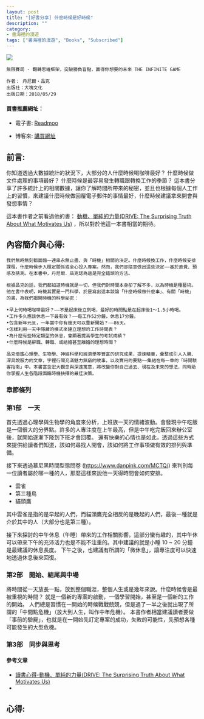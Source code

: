 ```yaml
---
layout: post
title: "[好書分享] 什麼時候是好時候"
description: ""
category: 
- 書海裡的漫遊
tags: ["書海裡的漫遊", "Books", "Subscribed"]
---
```


<div><a href="http://moo.im/a/8klCEY" title="什麼時候是好時候"><img src="https://cdn.readmoo.com/cover/gm/8jicohk_210x315.jpg?v=0"></a></div>


```
無限賽局 - 翻轉思維框架，突破勝負盲點，贏得你想要的未來 THE INFINITE GAME

作者： 丹尼爾・品克  
出版社：大塊文化 
出版日期：2018/05/29 
```

#### 買書推薦網址：

- 電子書: [Readmoo](http://moo.im/a/8klCEY)

- 博客來: [購買網址](https://www.books.com.tw/exep/assp.php/kkdailin/products/0010787846?utm_source=kkdailin&utm_medium=ap-books&utm_content=recommend&utm_campaign=ap-202105)


## 前言:


你知道透過大數據統計的狀況下，大部分的人什麼時候喝咖啡最好？ 什麼時候做文件處理的事項最好？ 什麼時候是最容易發生轉職跟轉換工作的季節？ 這本書分享了許多統計上的相關數據，讓你了解時間所帶來的秘密，並且也根據每個人工作上的習慣，來建議什麼時候做回覆電子郵件的事情最好，什麼時候建議拿來開會與發想事情？

這本書作者之前看過他的書： [動機、單純的力量(DRIVE: The Surprising Truth About What Motivates Us)](http://www.evanlin.com/e8-ae-80-e6-9b-b8-e5-bf-83-e5-be-97-e5-8b-95-e6-a9-9f-e3-80-81-e5-96-ae-e7-b4-94-e7-9a-84-e5-8a-9b-e9-87-8fdrive-the-surprising-truth-about-what-motivates-us/) ，所以對於他這一本書相當的期待。


## 內容簡介與心得:

```
我們無時無刻都面臨一連串永無止盡、與「時機」相關的決定。什麼時候換工作，什麼時候安排課程，什麼時候步入穩定關係或全心投入專案。然而，我們卻隨意做出這些決定——基於直覺、預感及猜測。在本書中，丹尼爾．品克認為這是完全錯誤的方法。

根據品克的話，我們都知道時機就是一切，但我們對時間本身卻了解不多，以為時機是種藝術。他在書中表明，時機其實是一門科學，於是寫出這本談論「什麼時候做什麼事」、有關「時機」的書，為我們揭開時機的科學祕密：

•早上何時喝咖啡最好？——不是起床後立刻喝，最好的時間點是在起床後1～1.5小時喝。
•工作多久應該休息一下最有效？——每工作52分鐘，休息17分鐘。
•包含新年元旦，一年當中你有幾天可以重新開始？——86天。
•怎樣利用一天中隱藏的模式來建立理想的工作時間表？
•為什麼有些特定類型的休息，會顯著提高學生的考試成績？
•什麼時候是辭職、轉職、或結婚甚至離婚的理想時間？

品克借鑑心理學、生物學、神經科學和經濟學等豐富的研究成果，提煉精華，彙整成引人入勝、深具說服力的文章，字裡行間充滿魅力無窮的故事，以及實用的要點——集結在每一章的「時間駭客指南」中。本書富含宏大觀念與深遠寓意，將改變你對自己過去、現在及未來的想法，同時助你掌握人生各階段面臨時機抉擇的最佳決策。
```

### 章節條列

### 第1部　一天

首先透過心理學與生物學的角度來分析，上班族一天的情緒波動。會發現中午吃飯是一個很大的分界點。許多的人專注度在上午最高，但是中午吃完飯回來辦公室後，就開始逐漸下降到下班才會回覆。 還有快樂的心情也是如此，透過這些方式來提供給讀者們知道，該如何尋找人開會，該如何將工作事項做有效的排列與準備。

接下來透過慕尼黑時間型態問卷 (https://www.danpink.com/MCTQ/) 來判別每一位讀者屬於哪一種的人，那麼這樣來說他一天得時間會如何安排。

- 雲雀
- 第三種鳥
- 貓頭鷹

其中雲雀是指的是早起的人們，而貓頭鷹完全相反的是晚起的人們，最後一種就是介於其中的人（大部分也是第三種）。

接下來探討的中午休息（午睡）帶來的工作相關影響，這部分蠻有趣的，其中午休可以帶來下午的充沛活力也是不能不注重的。其中建議的就是小睡 10 ~ 20 分鐘是最建議的休息長度。 下午之後，也建議有所謂的「微休息」，讓專注度可以快速地透過休息後來回復。



### 第2部　開始、結尾與中場

將時間從一天放長一點，放到整個職涯，整個人生或是幾年來說。什麼時候會是最被重視的時間？ 就是一個新的專案的啟動，一個學習開始，甚至是一個新的工作的開始。 人們總是習慣在一開始的時候戰戰兢競，但是過了一半之後就出現了所謂的「中間點危機」（放大到人生，叫作中年危機）。 本書作者相當建議讀者要做「事前的驗屍」，也就是在一開始先訂定專案的成功，失敗的可能性，先預想各種可能發生的大型危機。




### 第3部　同步與思考



#### 參考文章

- [讀書心得-動機、單純的力量(DRIVE: The Surprising Truth About What Motivates Us)](http://www.evanlin.com/e8-ae-80-e6-9b-b8-e5-bf-83-e5-be-97-e5-8b-95-e6-a9-9f-e3-80-81-e5-96-ae-e7-b4-94-e7-9a-84-e5-8a-9b-e9-87-8fdrive-the-surprising-truth-about-what-motivates-us/) 
- 



## 心得:

